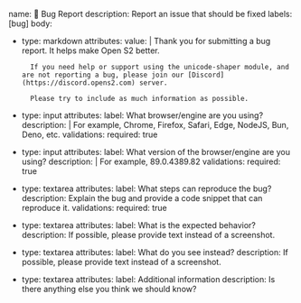 name: 🐛 Bug Report
description: Report an issue that should be fixed
labels: [bug]
body:

- type: markdown
    attributes:
      value: |
        Thank you for submitting a bug report. It helps make Open S2 better.

        If you need help or support using the unicode-shaper module, and are not reporting a bug, please join our [Discord](https://discord.opens2.com) server.

        Please try to include as much information as possible.

- type: input
    attributes:
      label: What browser/engine are you using?
      description: |
        For example, Chrome, Firefox, Safari, Edge, NodeJS, Bun, Deno, etc.
    validations:
        required: true
- type: input
    attributes:
      label: What version of the browser/engine are you using?
      description: |
        For example, 89.0.4389.82
    validations:
        required: true
- type: textarea
    attributes:
      label: What steps can reproduce the bug?
      description: Explain the bug and provide a code snippet that can reproduce it.
    validations:
      required: true
- type: textarea
    attributes:
      label: What is the expected behavior?
      description: If possible, please provide text instead of a screenshot.
- type: textarea
    attributes:
      label: What do you see instead?
      description: If possible, please provide text instead of a screenshot.
- type: textarea
    attributes:
      label: Additional information
      description: Is there anything else you think we should know?
